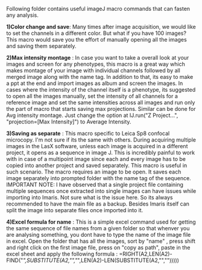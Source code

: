 Following folder contains useful imageJ macro commands that can fasten any analysis. 

**1)Color change and save**: Many times after image acquisition, we would like to set the channels in a different color. But what if you have 100 images? This macro would save you the effort of manually opening all the images and saving them separately. 

**2)Max intensity montage** : In case you want to take a overall look at your images and screen for any phenotypes, this macro is a great way which makes montage of your image with individual channels followed by all merged image along with the name tag. In addition to that, its easy to make a ppt at the end and import images as album and screen the images. In cases where the intensity of the channel itself is a phenotype, its suggested to open all the images manually, set the intensity of all channels for a reference image and set the same intensities across all images and run only the part of macro that starts saving max projections. Similar can be done for Avg intensity montage. Just change the option at   IJ.run("Z Project...", "projection=[Max Intensity]") to Average Intensity. 

**3)Saving as separate** : This macro specific to Leica Sp8 confocal microcopy. I'm not sure if its the same with others. During acquiring multiple images in the LasX software, unless each image is acquired in a different project, it opens as a sequence in image J. This is incredibly painful to work with in case of a multipoint image since each and every image has to be copied into another project and saved separately. This macro is useful in such scenario. The macro requires an image to be open. It saves each image separately into prompted folder with the name tag of the sequence. IMPORTANT NOTE: I have observed that a single project file containing multiple sequences once extracted into single images can have issues while importing into Imaris. Not sure what is the issue here. So its always recommended to have the main file as a backup. Besides Imaris itself can split the image into separate files once imported into it. 

**4)Excel formula for name** : This is a simple excel command used for getting the same sequence of file names from a given folder so that whenver you are analysing something, you dont have to type the name of the image file in excel. Open the folder that has all the images, sort by "name" , press shift and right click on the first image file, press on "copy as path", paste in the excel sheet and apply the following formula : =RIGHT(A2,LEN(A2)-FIND("*",SUBSTITUTE(A2,"\","*",LEN(A2)-LEN(SUBSTITUTE(A2,"\","")))))

